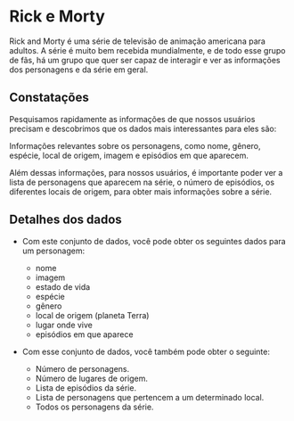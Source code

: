 <i class="fa-duotone fa-code-branch"></i>


# Rick e Morty

Rick and Morty é uma série de televisão de animação americana para adultos. A
série é muito bem recebida mundialmente, e de todo esse grupo de fãs, há um
grupo que quer ser capaz de interagir e ver as informações dos personagens e da
série em geral.

## Constatações

Pesquisamos rapidamente as informações de que nossos usuários precisam e
descobrimos que os dados mais interessantes para eles são:

Informações relevantes sobre os personagens, como nome, gênero, espécie, local
de origem, imagem e episódios em que aparecem.

Além dessas informações, para nossos usuários, é importante poder ver a lista de
personagens que aparecem na série, o número de episódios, os diferentes locais
de origem, para obter mais informações sobre a série.

## Detalhes dos dados

* Com este conjunto de dados, você pode obter os seguintes dados para um
  personagem:

  - nome
  - imagem
  - estado de vida
  - espécie
  - gênero
  - local de origem (planeta Terra)
  - lugar onde vive
  - episódios em que aparece

* Com esse conjunto de dados, você também pode obter o seguinte:

  - Número de personagens.
  - Número de lugares de origem.
  - Lista de episódios da série.
  - Lista de personagens que pertencem a um determinado local.
  - Todos os personagens da série.
